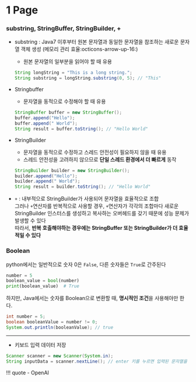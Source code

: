 # 1 Page

### substring, StringBuffer, StringBuilder, +

- substring 
: Java7 이후부터 원본 문자열과 동일한 문자열을 참조하는 새로운 문자열 객체 생성 (메모리 관리 효율:octicons-arrow-up-16:)
    - 원본 문자열의 일부분을 읽어야 할 때 유용
    ``` java
    String longString = "This is a long string.";
    String substring = longString.substring(0, 5); // "This"
    ```

- Stringbuffer
    - 문자열을 동적으로 수정해야 할 때 유용
    ``` java
    StringBuffer buffer = new StringBuffer();
    buffer.append("Hello");
    buffer.append(" World");
    String result = buffer.toString(); // "Hello World"
    ```

- StringBuilder
    - 문자열을 동적으로 수정하고 스레드 안전성이 필요하지 않을 때 유용
    - 스레드 안전성을 고려하지 않으므로 **단일 스레드 환경에서 더 빠르게** 동작
    ``` java
    StringBuilder builder = new StringBuilder();
    builder.append("Hello");
    builder.append(" World");
    String result = builder.toString(); // "Hello World"
    ```

- `+`
: 내부적으로 StringBuilder가 사용되어 문자열을 효율적으로 조합
<br> 그러나 `+`연산자를 반복적으로 사용할 경우, `+`연산자가 각각의 조합마다 새로운 StringBuilder 인스터스를 생성하고 복사하는 오버헤드를 갖기 때문에 성능 문제가 발생할 수 있다
<br> 따라서, **반복 호출해야하는 경우에는 StringBuffer 또는 StringBuilder가 더 효율적일 수 있다**

### Boolean
python에서는 일반적으로 숫자 0은 `False`, 다른 숫자들은 `True`로 간주된다
```python
number = 5
boolean_value = bool(number)
print(boolean_value)  # True
```

하지만, Java에서는 숫자를 Boolean으로 변환할 때, **명시적인 조건**을 사용해야만 한다.
``` java
int number = 5;
boolean booleanValue = number != 0;
System.out.println(booleanValue); // true
```

---
- 키보드 입력 데이터 저장

``` java
Scanner scanner = new Scanner(System.in);
String inputData = scanner.nextLine(); // enter 키를 누르면 입력된 문자열을 읽음
```

!!! quote
    - OpenAI
